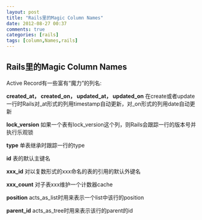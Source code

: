 ```yaml
---
layout: post
title: "Rails里的Magic Column Names"
date: 2012-08-27 00:37
comments: true
categories: [rails]
tags: [column,Names,rails]
---
```

## Rails里的Magic Column Names
Active Record有一些富有“魔力”的列名:

<strong>created_at， created_on， updated_at， updated_on</strong>
在create或者update一行时Rails对_at形式的列用timestamp自动更新，对_on形式的列用date自动更新

<strong>lock_version</strong>
如果一个表有lock_version这个列，则Rails会跟踪一行的版本号并执行乐观锁

<strong>type</strong>
单表继承时跟踪一行的type

<strong>id</strong>
表的默认主键名

<strong>xxx_id</strong>
对以复数形式的xxx命名的表的引用的默认外键名

<strong>xxx_count</strong>
对子表xxx维护一个计数器cache

<strong>position</strong>
acts_as_list时用来表示一个list中该行的position

<strong>parent_id</strong>
acts_as_tree时用来表示该行的parent的id
